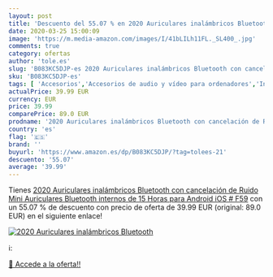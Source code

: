 ```yaml
---
layout: post
title: 'Descuento del 55.07 % en 2020 Auriculares inalámbricos Bluetooth '
date: 2020-03-25 15:00:09
image: 'https://m.media-amazon.com/images/I/41bLILh11FL._SL400_.jpg'
comments: true
category: ofertas
author: 'tole.es'
slug: 'B083KC5DJP-es 2020 Auriculares inalámbricos Bluetooth con cancelación de...'
sku: 'B083KC5DJP-es'
tags: [ 'Accesorios','Accesorios de audio y vídeo para ordenadores','Informática','Webcams y telefonía VoIP','android', ]
actualPrice: 39.99 EUR
currency: EUR
price: 39.99
comparePrice: 89.0 EUR
prodname: '2020 Auriculares inalámbricos Bluetooth con cancelación de Ruido  Mini Auriculares Bluetooth internos de 15 Horas para Android iOS # F59'
country: 'es'
flag: '🇪🇸'
brand: ''
buyurl: 'https://www.amazon.es/dp/B083KC5DJP/?tag=tolees-21'
descuento: '55.07'
average: '39.99'
---
```


Tienes [2020 Auriculares inalámbricos Bluetooth con cancelación de Ruido  Mini Auriculares Bluetooth internos de 15 Horas para Android iOS # F59](https://www.amazon.es/dp/B083KC5DJP/?tag=tolees-21) con un 55.07 % de descuento con precio de oferta de 39.99 EUR (original: 89.0 EUR) en el siguiente enlace!

[![2020 Auriculares inalámbricos Bluetooth ](https://m.media-amazon.com/images/I/41bLILh11FL._SL400_.jpg)](https://www.amazon.es/dp/B083KC5DJP/?tag=tolees-21)

ℹ️:


[🛒 Accede a la oferta!!](https://www.amazon.es/dp/B083KC5DJP/?tag=tolees-21)

